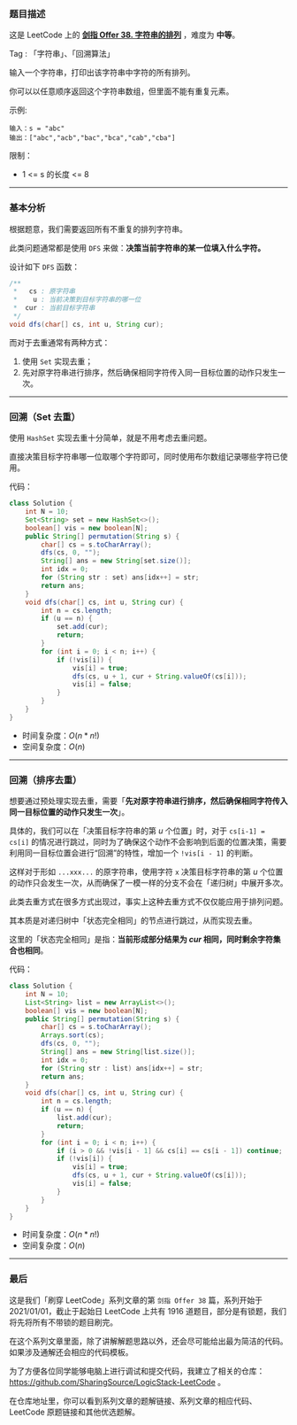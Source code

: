 ### 题目描述

这是 LeetCode 上的 **[剑指 Offer 38. 字符串的排列](https://leetcode-cn.com/problems/zi-fu-chuan-de-pai-lie-lcof/solution/gong-shui-san-xie-tong-yong-shi-xian-qu-4jbkj/)** ，难度为 **中等**。

Tag : 「字符串」、「回溯算法」



输入一个字符串，打印出该字符串中字符的所有排列。

你可以以任意顺序返回这个字符串数组，但里面不能有重复元素。

示例:
```
输入：s = "abc"
输出：["abc","acb","bac","bca","cab","cba"]
```

限制：
* 1 <= s 的长度 <= 8

---

### 基本分析

根据题意，我们需要返回所有不重复的排列字符串。

此类问题通常都是使用 `DFS` 来做：**决策当前字符串的某一位填入什么字符。**

设计如下 `DFS` 函数：

```Java []
/**
 *   cs : 原字符串
 *    u : 当前决策到目标字符串的哪一位
 *  cur : 当前目标字符串
 */
void dfs(char[] cs, int u, String cur);
```

而对于去重通常有两种方式：

1. 使用 `Set` 实现去重；
2. 先对原字符串进行排序，然后确保相同字符传入同一目标位置的动作只发生一次。

---

### 回溯（Set 去重）

使用 `HashSet` 实现去重十分简单，就是不用考虑去重问题。

直接决策目标字符串哪一位取哪个字符即可，同时使用布尔数组记录哪些字符已使用。

代码：
```Java []
class Solution {
    int N = 10;
    Set<String> set = new HashSet<>();
    boolean[] vis = new boolean[N];
    public String[] permutation(String s) {
        char[] cs = s.toCharArray();
        dfs(cs, 0, "");
        String[] ans = new String[set.size()];
        int idx = 0;
        for (String str : set) ans[idx++] = str;
        return ans;
    }
    void dfs(char[] cs, int u, String cur) {
        int n = cs.length;
        if (u == n) {
            set.add(cur);
            return;
        }
        for (int i = 0; i < n; i++) {
            if (!vis[i]) {
                vis[i] = true;
                dfs(cs, u + 1, cur + String.valueOf(cs[i]));
                vis[i] = false;
            }
        }
    }
}
```
* 时间复杂度：$O(n * n!)$
* 空间复杂度：$O(n)$

---

### 回溯（排序去重）

想要通过预处理实现去重，需要「**先对原字符串进行排序，然后确保相同字符传入同一目标位置的动作只发生一次**」。

具体的，我们可以在「决策目标字符串的第 $u$ 个位置」时，对于 `cs[i-1] = cs[i]` 的情况进行跳过，同时为了确保这个动作不会影响到后面的位置决策，需要利用同一目标位置会进行“回溯”的特性，增加一个 `!vis[i - 1]` 的判断。

这样对于形如 `...xxx...` 的原字符串，使用字符 `x` 决策目标字符串的第 $u$ 个位置的动作只会发生一次，从而确保了一模一样的分支不会在「递归树」中展开多次。

此类去重方式在很多方式出现过，事实上这种去重方式不仅仅能应用于排列问题。

其本质是对递归树中「状态完全相同」的节点进行跳过，从而实现去重。

这里的「状态完全相同」是指：**当前形成部分结果为 $cur$ 相同，同时剩余字符集合也相同**。

代码：
```Java []
class Solution {
    int N = 10;
    List<String> list = new ArrayList<>();
    boolean[] vis = new boolean[N];
    public String[] permutation(String s) {
        char[] cs = s.toCharArray();
        Arrays.sort(cs);
        dfs(cs, 0, "");
        String[] ans = new String[list.size()];
        int idx = 0;
        for (String str : list) ans[idx++] = str;
        return ans;
    }
    void dfs(char[] cs, int u, String cur) {
        int n = cs.length;
        if (u == n) {
            list.add(cur);
            return;
        }
        for (int i = 0; i < n; i++) {
            if (i > 0 && !vis[i - 1] && cs[i] == cs[i - 1]) continue;
            if (!vis[i]) {
                vis[i] = true;
                dfs(cs, u + 1, cur + String.valueOf(cs[i]));
                vis[i] = false;
            }
        }
    }
}
```
* 时间复杂度：$O(n * n!)$
* 空间复杂度：$O(n)$

---

### 最后

这是我们「刷穿 LeetCode」系列文章的第 `剑指 Offer 38` 篇，系列开始于 2021/01/01，截止于起始日 LeetCode 上共有 1916 道题目，部分是有锁题，我们将先将所有不带锁的题目刷完。

在这个系列文章里面，除了讲解解题思路以外，还会尽可能给出最为简洁的代码。如果涉及通解还会相应的代码模板。

为了方便各位同学能够电脑上进行调试和提交代码，我建立了相关的仓库：https://github.com/SharingSource/LogicStack-LeetCode 。

在仓库地址里，你可以看到系列文章的题解链接、系列文章的相应代码、LeetCode 原题链接和其他优选题解。

